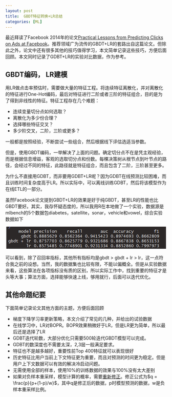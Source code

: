 ```yaml
---
layout: post
title:  GBDT特征转换+LR总结
categories: [ML]
---
```


最近拜读了Facebook 2014年的论文[Practical Lessons from Predicting Clicks on Ads at
Facebook](https://pdfs.semanticscholar.org/daf9/ed5dc6c6bad5367d7fd8561527da30e9b8dd.pdf)。推荐领域广为流传的GBDT+LR的套路出自这篇论文。但除此之外，论文中还有很多其他的技巧值得学习，本文简单记录这些技巧，方便后面回顾。本文同时记录了GDBT+LR的实验对比数据，作为参考。


## GBDT编码， LR建模

用LR做点击率预估时，需要做大量的特征工程。将连续特征离散化，并对离散化的特征进行One-Hot编码，最后对特征进行二阶或者三阶的特征组合，目的是为了得到非线性的特征。特征工程存在几个难题：

* 连续变量切分点如何选取？
* 离散化为多少份合理？
* 选择哪些特征交叉？
* 多少阶交叉，二阶，三阶或更多？

一般都是按照经验，不断尝试一些组合，然后根据线下评估选适当参数。

但是，使用GBDT编码，一举解决了上面的问题。确定切分点不在是凭主观经验，而是根据信息增益，客观的选取切分点和份数。每棵决策树从根节点到叶节点的路径，会经过不同的特征，此路径就是特征组合，而且包含了二阶，三阶甚至更多。

为什么不直接用GDBT，而非要用GDBT+LR呢？因为GDBT在线预测比较困难，而且训练时间复杂度高于LR。所以实际中，可以离线训练GDBT，然后将该模型作为在线ETL的一部分。

虽然Facebook论文提到GBDT+LR的效果是好于纯GBDT，甚至LR的性能也比GBDT要好。其实，我存怀疑态度的，所以我用R在本地做了一个实验，数据源是mlbench的5个数据包diabetes，satellite，sonar，vehicle和vowel，综合实验数据如下

<div align='center'>
<img src='/img/gbdt_lr_experment_stat.png' />
</div>

可以看到，除了召回率指标，其他所有指标均是gbdt > gbdt + lr > lr，这一点符合我之前的设想。当然，我的数据集也比较有限，不能以偏概全。但是从实验数据来看，这些算法在各项指标没有质的区别，所以实际工作中，找到重要的特征才是头等大事；算法方面，选择能够快速上线，够用就行，后面可以迭代优化。


## 其他命题纪要

下面简单记录论文其他方面的主题，方便后面回顾

* 梯度下降学习率更新策略，本文介绍了常见的几种，并给出的试验数据
* 在线学习中，LR对BOPR。BOPR效果稍微好于LR，但是LR更为简单，所以最后还是选择了LR
* GDBT迭代轮数，大部分优化只需要500轮迭代GBDT模型可以完成。
* GDBT的数深度也不需要太深，2,3层一般满足要求。
* 特征也不是越多越好，重要性前Top 400特征就可以表现很好
* 历史特征比用户当前上下文特征更为重要，而且对预测的时间更为稳定。但是用户上下文数据可以有效的解决冷启动问题。
* 无需使用全部的样本，使用10%的训练数据的效果与100%没有太大差别
* 如果对负样本重采样，模型计算的概率，需要[重新修正](http://bourneli.github.io/machine-learning/prml/2016/12/19/compensating-for-class-priors.html)。修正公式为$q = \frac{p}{p+(1-p)/w}$，其中q是修正后的数据，p时模型预测的数据，w是负样本重采样比例。
